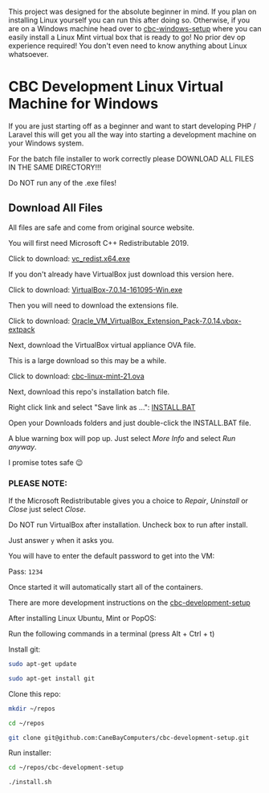 This project was designed for the absolute beginner in mind. If you plan on installing Linux yourself you can run this after doing so. Otherwise, if you are on a Windows machine head over to [cbc-windows-setup](https://github.com/CaneBayComputers/cbc-windows-setup) where you can easily install a Linux Mint virtual box that is ready to go! No prior dev op experience required! You don't even need to know anything about Linux whatsoever.

# CBC Development Linux Virtual Machine for Windows

If you are just starting off as a beginner and want to start developing PHP / Laravel this will get you all the way into starting a development machine on your Windows system.

For the batch file installer to work correctly please DOWNLOAD ALL FILES IN THE SAME DIRECTORY!!!

Do NOT run any of the .exe files!

## Download All Files

All files are safe and come from original source website.

You will first need Microsoft C++ Redistributable 2019.

Click to download: [vc_redist.x64.exe](https://aka.ms/vs/17/release/vc_redist.x64.exe)

If you don't already have VirtualBox just download this version here.

Click to download: [VirtualBox-7.0.14-161095-Win.exe](https://download.virtualbox.org/virtualbox/7.0.14/VirtualBox-7.0.14-161095-Win.exe)

Then you will need to download the extensions file.

Click to download: [Oracle_VM_VirtualBox_Extension_Pack-7.0.14.vbox-extpack](https://download.virtualbox.org/virtualbox/7.0.14/Oracle_VM_VirtualBox_Extension_Pack-7.0.14.vbox-extpack)

Next, download the VirtualBox virtual appliance OVA file.

This is a large download so this may be a while.

Click to download: [cbc-linux-mint-21.ova](https://s3.amazonaws.com/canebaycomputers.cdn/virtual-machines/cbc-linux-mint-21.ova)

Next, download this repo's installation batch file.

Right click link and select "Save link as ...": [INSTALL.BAT](https://raw.githubusercontent.com/CaneBayComputers/cbc-windows-setup/main/INSTALL.BAT)

Open your Downloads folders and just double-click the INSTALL.BAT file.

A blue warning box will pop up. Just select *More Info* and select *Run anyway*.

I promise totes safe 😉

### PLEASE NOTE:

If the Microsoft Redistributable gives you a choice to *Repair*, *Uninstall* or *Close* just select *Close*.

Do NOT run VirtualBox after installation. Uncheck box to run after install.

Just answer `y` when it asks you.

You will have to enter the default password to get into the VM:

Pass: `1234`

Once started it will automatically start all of the containers.

There are more development instructions on the [cbc-development-setup](https://github.com/CaneBayComputers/cbc-development-setup)

After installing Linux Ubuntu, Mint or PopOS:

Run the following commands in a terminal (press Alt + Ctrl + t)

Install git:
```bash
sudo apt-get update

sudo apt-get install git
```

Clone this repo:
```bash
mkdir ~/repos

cd ~/repos

git clone git@github.com:CaneBayComputers/cbc-development-setup.git
```

Run installer:
```bash
cd ~/repos/cbc-development-setup

./install.sh
```

